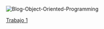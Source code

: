 ![Blog-Object-Oriented-Programming](https://user-images.githubusercontent.com/60378108/73617459-c55f6200-45d3-11ea-9783-a467c29bc7df.jpg)



[Trabajo 1](https://www.google.com)
